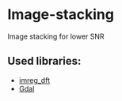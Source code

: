# Image-stacking
Image stacking for lower SNR

## Used libraries:
- [imreg_dft](https://github.com/matejak/imreg_dft)
- [Gdal](https://www.gdal.org/)
